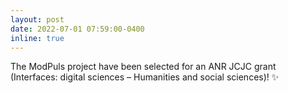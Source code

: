 ```yaml
---
layout: post
date: 2022-07-01 07:59:00-0400
inline: true
---
```


The ModPuls project have been selected for an ANR JCJC grant (Interfaces: digital sciences – Humanities and social sciences)! :sparkles:
